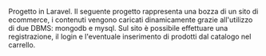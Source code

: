 Progetto in Laravel. 
Il seguente progetto rappresenta una bozza di un sito di ecommerce, i contenuti vengono caricati dinamicamente grazie all'utilizzo di due DBMS: mongodb e mysql.
Sul sito è possibile effettuare una registrazione, il login e l'eventuale inserimento di prodotti dal catalogo nel carrello.
